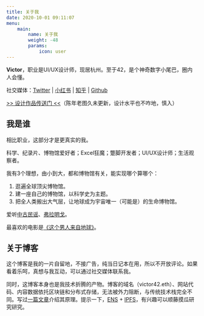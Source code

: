 ```yaml
---
title: 关于我
date: 2020-10-01 09:11:07
menu: 
    main:
        name: 关于我
        weight: -48
        params:
            icon: user
---
```


**Victor**，职业是UI/UX设计师，现居杭州。至于42，是个神奇数字小尾巴，圈内人会懂。

社交媒体：[Twitter](https://twitter.com/victor_cheng_42) | [小红书](https://www.xiaohongshu.com/user/profile/6255841b000000002102462c) | [知乎](https://www.zhihu.com/people/victor_42) | [Github](https://github.com/greenzorro)

[>> 设计作品传送门 <<](https://www.behance.net/greenzorro)（陈年老图久未更新，设计水平也不咋地，慎入）

## 我是谁

相比职业，这部分才是更真实的我。

科学、纪录片、博物馆爱好者；Excel狂魔；蹩脚开发者；UI/UX设计师；生活观察者。

我有3个理想，由小到大，都和博物馆有关，能实现哪个算哪个：
1. 逛遍全球顶尖博物馆。
2. 建一座自己的博物馆，以科学史为主题。
3. 把全人类搬出大气层，让地球成为宇宙唯一（可能是）的生命博物馆。

爱听[中古民谣](https://music.163.com/#/playlist?id=364460491)、[弗拉明戈](https://music.163.com/#/playlist?id=321322809)。

最喜欢的电影是[《这个男人来自地球》](http://movie.douban.com/subject/2300586/)。

## 关于博客

这个博客是我的一片自留地，不接广告，纯当日记本在用，所以不开放评论。如果看着乐呵，真想与我互动，可以通过社交媒体联系我。

同时，这博客本身也是我技术折腾的产物。博客的域名（victor42.eth）、网站代码、内容数据依托区块链和分布式存储，无法被外力阻断，与传统技术栈完全不同。写过[一篇文章](/post/3608/)介绍其原理。提示一下，[ENS](https://ens.domains/) + [IPFS](https://ipfs.io/)，有兴趣可以顺藤摸瓜研究研究。

